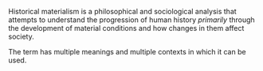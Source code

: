 
Historical materialism is a philosophical and sociological analysis that attempts to understand the progression of human history *primarily* through the development of material conditions and how changes in them affect society.

The term has multiple meanings and multiple contexts in which it can be used.